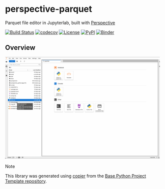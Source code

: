 # perspective-parquet

Parquet file editor in Jupyterlab, built with [Perspective](https://github.com/finos/perspective)

[![Build Status](https://github.com/timkpaine/perspective-parquet/actions/workflows/build.yaml/badge.svg?branch=main&event=push)](https://github.com/timkpaine/perspective-parquet/actions/workflows/build.yaml)
[![codecov](https://codecov.io/gh/timkpaine/perspective-parquet/branch/main/graph/badge.svg)](https://codecov.io/gh/timkpaine/perspective-parquet)
[![License](https://img.shields.io/github/license/timkpaine/perspective-parquet)](https://github.com/timkpaine/perspective-parquet)
[![PyPI](https://img.shields.io/pypi/v/perspective-parquet.svg)](https://pypi.python.org/pypi/perspective-parquet)
[![Binder](https://mybinder.org/badge_logo.svg)](https://mybinder.org/v2/gh/timkpaine/perspective-parquet/main?urlpath=lab)

## Overview

![](https://raw.githubusercontent.com/timkpaine/perspective-parquet/main/docs/img/demo.gif)

> [!NOTE]
> This library was generated using [copier](https://copier.readthedocs.io/en/stable/) from the [Base Python Project Template repository](https://github.com/python-project-templates/base).

